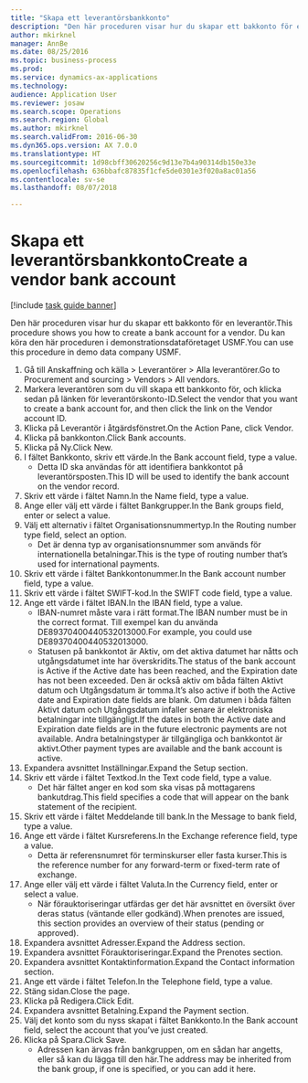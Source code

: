 ```yaml
--- 
title: "Skapa ett leverantörsbankkonto"
description: "Den här proceduren visar hur du skapar ett bakkonto för en leverantör."
author: mkirknel
manager: AnnBe
ms.date: 08/25/2016
ms.topic: business-process
ms.prod: 
ms.service: dynamics-ax-applications
ms.technology: 
audience: Application User
ms.reviewer: josaw
ms.search.scope: Operations
ms.search.region: Global
ms.author: mkirknel
ms.search.validFrom: 2016-06-30
ms.dyn365.ops.version: AX 7.0.0
ms.translationtype: HT
ms.sourcegitcommit: 1d98cbff30620256c9d13e7b4a90314db150e33e
ms.openlocfilehash: 636bbafc87835f1cfe5de0301e3f020a8ac01a56
ms.contentlocale: sv-se
ms.lasthandoff: 08/07/2018

---
```

# <a name="create-a-vendor-bank-account"></a><span data-ttu-id="ee3d2-103">Skapa ett leverantörsbankkonto</span><span class="sxs-lookup"><span data-stu-id="ee3d2-103">Create a vendor bank account</span></span>

[!include [task guide banner](../../includes/task-guide-banner.md)]

<span data-ttu-id="ee3d2-104">Den här proceduren visar hur du skapar ett bakkonto för en leverantör.</span><span class="sxs-lookup"><span data-stu-id="ee3d2-104">This procedure shows you how to create a bank account for a vendor.</span></span> <span data-ttu-id="ee3d2-105">Du kan köra den här proceduren i demonstrationsdataföretaget USMF.</span><span class="sxs-lookup"><span data-stu-id="ee3d2-105">You can use this procedure in demo data company USMF.</span></span>

1. <span data-ttu-id="ee3d2-106">Gå till Anskaffning och källa > Leverantörer > Alla leverantörer.</span><span class="sxs-lookup"><span data-stu-id="ee3d2-106">Go to Procurement and sourcing > Vendors > All vendors.</span></span>
2. <span data-ttu-id="ee3d2-107">Markera leverantören som du vill skapa ett bankkonto för, och klicka sedan på länken för leverantörskonto-ID.</span><span class="sxs-lookup"><span data-stu-id="ee3d2-107">Select the vendor that you want to create a bank account for, and then click the link on the Vendor account ID.</span></span>
3. <span data-ttu-id="ee3d2-108">Klicka på Leverantör i åtgärdsfönstret.</span><span class="sxs-lookup"><span data-stu-id="ee3d2-108">On the Action Pane, click Vendor.</span></span>
4. <span data-ttu-id="ee3d2-109">Klicka på bankkonton.</span><span class="sxs-lookup"><span data-stu-id="ee3d2-109">Click Bank accounts.</span></span>
5. <span data-ttu-id="ee3d2-110">Klicka på Ny.</span><span class="sxs-lookup"><span data-stu-id="ee3d2-110">Click New.</span></span>
6. <span data-ttu-id="ee3d2-111">I fältet Bankkonto, skriv ett värde.</span><span class="sxs-lookup"><span data-stu-id="ee3d2-111">In the Bank account field, type a value.</span></span>
    * <span data-ttu-id="ee3d2-112">Detta ID ska användas för att identifiera bankkontot på leverantörsposten.</span><span class="sxs-lookup"><span data-stu-id="ee3d2-112">This ID will be used to identify the bank account on the vendor record.</span></span>  
7. <span data-ttu-id="ee3d2-113">Skriv ett värde i fältet Namn.</span><span class="sxs-lookup"><span data-stu-id="ee3d2-113">In the Name field, type a value.</span></span>
8. <span data-ttu-id="ee3d2-114">Ange eller välj ett värde i fältet Bankgrupper.</span><span class="sxs-lookup"><span data-stu-id="ee3d2-114">In the Bank groups field, enter or select a value.</span></span>
9. <span data-ttu-id="ee3d2-115">Välj ett alternativ i fältet Organisationsnummertyp.</span><span class="sxs-lookup"><span data-stu-id="ee3d2-115">In the Routing number type field, select an option.</span></span>
    * <span data-ttu-id="ee3d2-116">Det är denna typ av organisationsnummer som används för internationella betalningar.</span><span class="sxs-lookup"><span data-stu-id="ee3d2-116">This is the type of routing number that’s used for international payments.</span></span>  
10. <span data-ttu-id="ee3d2-117">Skriv ett värde i fältet Bankkontonummer.</span><span class="sxs-lookup"><span data-stu-id="ee3d2-117">In the Bank account number field, type a value.</span></span>
11. <span data-ttu-id="ee3d2-118">Skriv ett värde i fältet SWIFT-kod.</span><span class="sxs-lookup"><span data-stu-id="ee3d2-118">In the SWIFT code field, type a value.</span></span>
12. <span data-ttu-id="ee3d2-119">Ange ett värde i fältet IBAN.</span><span class="sxs-lookup"><span data-stu-id="ee3d2-119">In the IBAN field, type a value.</span></span>
    * <span data-ttu-id="ee3d2-120">IBAN-numret måste vara i rätt format.</span><span class="sxs-lookup"><span data-stu-id="ee3d2-120">The IBAN number must be in the correct format.</span></span> <span data-ttu-id="ee3d2-121">Till exempel kan du använda DE89370400440532013000.</span><span class="sxs-lookup"><span data-stu-id="ee3d2-121">For example, you could use DE89370400440532013000.</span></span>  
    * <span data-ttu-id="ee3d2-122">Statusen på bankkontot är Aktiv, om det aktiva datumet har nåtts och utgångsdatumet inte har överskridits.</span><span class="sxs-lookup"><span data-stu-id="ee3d2-122">The status of the bank account is Active if the Active date has been reached, and the Expiration date has not been exceeded.</span></span> <span data-ttu-id="ee3d2-123">Den är också aktiv om båda fälten Aktivt datum och Utgångsdatum är tomma.</span><span class="sxs-lookup"><span data-stu-id="ee3d2-123">It’s also active if both the Active date and Expiration date fields are blank.</span></span> <span data-ttu-id="ee3d2-124">Om datumen i båda fälten Aktivt datum och Utgångsdatum infaller senare är elektroniska betalningar inte tillgängligt.</span><span class="sxs-lookup"><span data-stu-id="ee3d2-124">If the dates in both the Active date and Expiration date fields are in the future electronic payments are not available.</span></span> <span data-ttu-id="ee3d2-125">Andra betalningstyper är tillgängliga och bankkontot är aktivt.</span><span class="sxs-lookup"><span data-stu-id="ee3d2-125">Other payment types are available and the bank account is active.</span></span>  
13. <span data-ttu-id="ee3d2-126">Expandera avsnittet Inställningar.</span><span class="sxs-lookup"><span data-stu-id="ee3d2-126">Expand the Setup section.</span></span>
14. <span data-ttu-id="ee3d2-127">Skriv ett värde i fältet Textkod.</span><span class="sxs-lookup"><span data-stu-id="ee3d2-127">In the Text code field, type a value.</span></span>
    * <span data-ttu-id="ee3d2-128">Det här fältet anger en kod som ska visas på mottagarens bankutdrag.</span><span class="sxs-lookup"><span data-stu-id="ee3d2-128">This field specifies a code that will appear on the bank statement of the recipient.</span></span>  
15. <span data-ttu-id="ee3d2-129">Skriv ett värde i fältet Meddelande till bank.</span><span class="sxs-lookup"><span data-stu-id="ee3d2-129">In the Message to bank field, type a value.</span></span>
16. <span data-ttu-id="ee3d2-130">Ange ett värde i fältet Kursreferens.</span><span class="sxs-lookup"><span data-stu-id="ee3d2-130">In the Exchange reference field, type a value.</span></span>
    * <span data-ttu-id="ee3d2-131">Detta är referensnumret för terminskurser eller fasta kurser.</span><span class="sxs-lookup"><span data-stu-id="ee3d2-131">This is the reference number for any forward-term or fixed-term rate of exchange.</span></span>  
17. <span data-ttu-id="ee3d2-132">Ange eller välj ett värde i fältet Valuta.</span><span class="sxs-lookup"><span data-stu-id="ee3d2-132">In the Currency field, enter or select a value.</span></span>
    * <span data-ttu-id="ee3d2-133">När förauktoriseringar utfärdas ger det här avsnittet en översikt över deras status (väntande eller godkänd).</span><span class="sxs-lookup"><span data-stu-id="ee3d2-133">When prenotes are issued, this section provides an overview of their status (pending or approved).</span></span>  
18. <span data-ttu-id="ee3d2-134">Expandera avsnittet Adresser.</span><span class="sxs-lookup"><span data-stu-id="ee3d2-134">Expand the Address section.</span></span>
19. <span data-ttu-id="ee3d2-135">Expandera avsnittet Förauktoriseringar.</span><span class="sxs-lookup"><span data-stu-id="ee3d2-135">Expand the Prenotes section.</span></span>
20. <span data-ttu-id="ee3d2-136">Expandera avsnittet Kontaktinformation.</span><span class="sxs-lookup"><span data-stu-id="ee3d2-136">Expand the Contact information section.</span></span>
21. <span data-ttu-id="ee3d2-137">Ange ett värde i fältet Telefon.</span><span class="sxs-lookup"><span data-stu-id="ee3d2-137">In the Telephone field, type a value.</span></span>
22. <span data-ttu-id="ee3d2-138">Stäng sidan.</span><span class="sxs-lookup"><span data-stu-id="ee3d2-138">Close the page.</span></span>
23. <span data-ttu-id="ee3d2-139">Klicka på Redigera.</span><span class="sxs-lookup"><span data-stu-id="ee3d2-139">Click Edit.</span></span>
24. <span data-ttu-id="ee3d2-140">Expandera avsnittet Betalning.</span><span class="sxs-lookup"><span data-stu-id="ee3d2-140">Expand the Payment section.</span></span>
25. <span data-ttu-id="ee3d2-141">Välj det konto som du nyss skapat i fältet Bankkonto.</span><span class="sxs-lookup"><span data-stu-id="ee3d2-141">In the Bank  account field, select the account that you’ve just created.</span></span>
26. <span data-ttu-id="ee3d2-142">Klicka på Spara.</span><span class="sxs-lookup"><span data-stu-id="ee3d2-142">Click Save.</span></span>
    * <span data-ttu-id="ee3d2-143">Adressen kan ärvas från bankgruppen, om en sådan har angetts, eller så kan du lägga till den här.</span><span class="sxs-lookup"><span data-stu-id="ee3d2-143">The address may be inherited from the bank group, if one is specified, or you can add it here.</span></span>  


